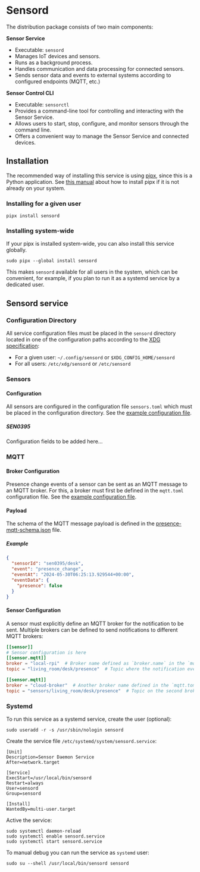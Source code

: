 # Sensord
The distribution package consists of two main components:

**Sensor Service**
- Executable: `sensord`
- Manages IoT devices and sensors.
- Runs as a background process.
- Handles communication and data processing for connected sensors.
- Sends sensor data and events to external systems according to configured endpoints (MQTT, etc.)

**Sensor Control CLI**
- Executable: `sensorctl`
- Provides a command-line tool for controlling and interacting with the Sensor Service.
- Allows users to start, stop, configure, and monitor sensors through the command line.
- Offers a convenient way to manage the Sensor Service and connected devices.

## Installation
The recommended way of installing this service is using [pipx](https://pipx.pypa.io/stable/), 
since this is a Python application. See [this manual](https://pipx.pypa.io/stable/installation/) about how to install
pipx if it is not already on your system.

### Installing for a given user
```commandline
pipx install sensord
```

### Installing system-wide
If your pipx is installed system-wide, you can also install this service globally.
```commandline
sudo pipx --global install sensord
```
This makes `sensord` available for all users in the system, which can be convenient, for example, if you plan to
run it as a systemd service by a dedicated user.

## Sensord service
### Configuration Directory
All service configuration files must be placed in the `sensord` directory located in one of the configuration paths 
according to the [XDG specification](https://specifications.freedesktop.org/basedir-spec/basedir-spec-latest.html):
- For a given user: `~/.config/sensord` or `$XDG_CONFIG_HOME/sensord`
- For all users: `/etc/xdg/sensord` or `/etc/sensord`

### Sensors
#### Configuration
All sensors are configured in the configuration file `sensors.toml` which must be placed in the configuration directory. 
See the [example configuration file](examples/sensors.toml).

##### SEN0395
Configuration fields to be added here...

### MQTT
#### Broker Configuration
Presence change events of a sensor can be sent as an MQTT message to an MQTT broker. For this, a broker must first be
defined in the `mqtt.toml` configuration file. See the [example configuration file](examples/mqtt.toml).

#### Payload
The schema of the MQTT message payload is defined in the [presence-mqtt-schema.json](doc/presence-mqtt-schema.json) file.
##### Example
```json
{
  "sensorId": "sen0395/desk",
  "event": "presence_change",
  "eventAt": "2024-05-30T06:25:13.929544+00:00",
  "eventData": {
    "presence": false
  }
}
```

#### Sensor Configuration
A sensor must explicitly define an MQTT broker for the notification to be sent. 
Multiple brokers can be defined to send notifications to different MQTT brokers:
```toml
[[sensor]]
# Sensor configuration is here
[[sensor.mqtt]]
broker = "local-rpi"  # Broker name defined as `broker.name` in the `mqtt.toml` file
topic = "living_room/desk/presence"  # Topic where the notification events are sent

[[sensor.mqtt]]
broker = "cloud-broker"  # Another broker name defined in the `mqtt.toml` file
topic = "sensors/living_room/desk/presence"  # Topic on the second broker
```

### Systemd
To run this service as a systemd service, create the user (optional):
```commandline
sudo useradd -r -s /usr/sbin/nologin sensord
```
Create the service file `/etc/systemd/system/sensord.service`:
```
[Unit]
Description=Sensor Daemon Service
After=network.target

[Service]
ExecStart=/usr/local/bin/sensord
Restart=always
User=sensord
Group=sensord

[Install]
WantedBy=multi-user.target
```
Active the service:
```commandline
sudo systemctl daemon-reload
sudo systemctl enable sensord.service
sudo systemctl start sensord.service
```
To manual debug you can run the service as `systemd` user:
```commandline
sudo su --shell /usr/local/bin/sensord sensord
```
